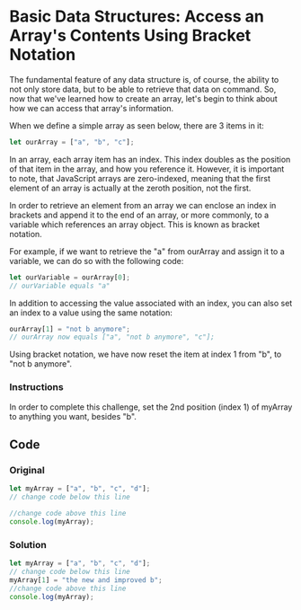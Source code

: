 # Basic Data Structures: Access an Array's Contents Using Bracket Notation

The fundamental feature of any data structure is, of course, the ability to not only store data, but to be able to retrieve that data on command. So, now that we've learned how to create an array, let's begin to think about how we can access that array's information.

When we define a simple array as seen below, there are 3 items in it:

```javascript
let ourArray = ["a", "b", "c"];
```
In an array, each array item has an index. This index doubles as the position of that item in the array, and how you reference it. However, it is important to note, that JavaScript arrays are zero-indexed, meaning that the first element of an array is actually at the zeroth position, not the first.

In order to retrieve an element from an array we can enclose an index in brackets and append it to the end of an array, or more commonly, to a variable which references an array object. This is known as bracket notation.

For example, if we want to retrieve the "a" from ourArray and assign it to a variable, we can do so with the following code:

```javascript
let ourVariable = ourArray[0];
// ourVariable equals "a"
```
In addition to accessing the value associated with an index, you can also set an index to a value using the same notation:

```javascript
ourArray[1] = "not b anymore";
// ourArray now equals ["a", "not b anymore", "c"];
```
Using bracket notation, we have now reset the item at index 1 from "b", to "not b anymore".

### Instructions

In order to complete this challenge, set the 2nd position (index 1) of myArray to anything you want, besides "b".

## Code

### Original

```javascript
let myArray = ["a", "b", "c", "d"];
// change code below this line

//change code above this line
console.log(myArray);
```

### Solution

```javascript
let myArray = ["a", "b", "c", "d"];
// change code below this line
myArray[1] = "the new and improved b";
//change code above this line
console.log(myArray);
```
